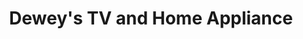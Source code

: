 ---
title: "Dewey's TV and Home Appliance"
url: /san-clemente/deweys-tv-and-home-appliance/
shop: electronics
---